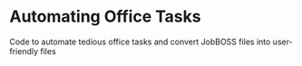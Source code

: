 # Automating Office Tasks
Code to automate tedious office tasks and convert JobBOSS files into user‐friendly files
